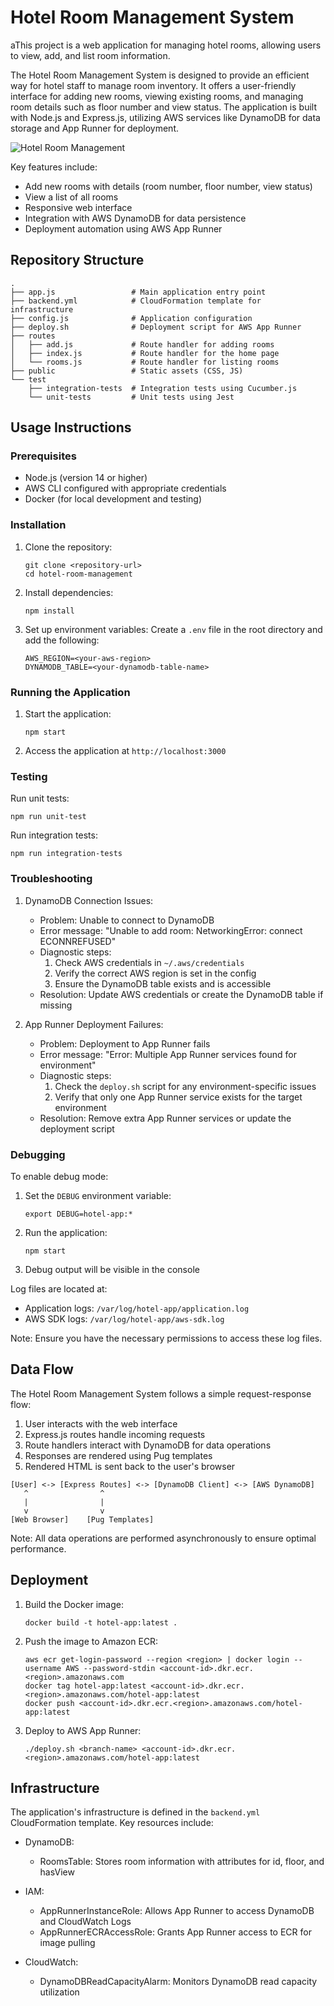# Hotel Room Management System

aThis project is a web application for managing hotel rooms, allowing users to view, add, and list room information.

The Hotel Room Management System is designed to provide an efficient way for hotel staff to manage room inventory. It offers a user-friendly interface for adding new rooms, viewing existing rooms, and managing room details such as floor number and view status. The application is built with Node.js and Express.js, utilizing AWS services like DynamoDB for data storage and App Runner for deployment.

![Hotel Room Management](readme_image.png)

Key features include:
- Add new rooms with details (room number, floor number, view status)
- View a list of all rooms
- Responsive web interface
- Integration with AWS DynamoDB for data persistence
- Deployment automation using AWS App Runner

## Repository Structure

```
.
├── app.js                 # Main application entry point
├── backend.yml            # CloudFormation template for infrastructure
├── config.js              # Application configuration
├── deploy.sh              # Deployment script for AWS App Runner
├── routes
│   ├── add.js             # Route handler for adding rooms
│   ├── index.js           # Route handler for the home page
│   └── rooms.js           # Route handler for listing rooms
├── public                 # Static assets (CSS, JS)
└── test
    ├── integration-tests  # Integration tests using Cucumber.js
    └── unit-tests         # Unit tests using Jest
```

## Usage Instructions

### Prerequisites

- Node.js (version 14 or higher)
- AWS CLI configured with appropriate credentials
- Docker (for local development and testing)

### Installation

1. Clone the repository:
   ```
   git clone <repository-url>
   cd hotel-room-management
   ```

2. Install dependencies:
   ```
   npm install
   ```

3. Set up environment variables:
   Create a `.env` file in the root directory and add the following:
   ```
   AWS_REGION=<your-aws-region>
   DYNAMODB_TABLE=<your-dynamodb-table-name>
   ```

### Running the Application

1. Start the application:
   ```
   npm start
   ```

2. Access the application at `http://localhost:3000`

### Testing

Run unit tests:
```
npm run unit-test
```

Run integration tests:
```
npm run integration-tests
```

### Troubleshooting

1. DynamoDB Connection Issues:
   - Problem: Unable to connect to DynamoDB
   - Error message: "Unable to add room: NetworkingError: connect ECONNREFUSED"
   - Diagnostic steps:
     1. Check AWS credentials in `~/.aws/credentials`
     2. Verify the correct AWS region is set in the config
     3. Ensure the DynamoDB table exists and is accessible
   - Resolution: Update AWS credentials or create the DynamoDB table if missing

2. App Runner Deployment Failures:
   - Problem: Deployment to App Runner fails
   - Error message: "Error: Multiple App Runner services found for environment"
   - Diagnostic steps:
     1. Check the `deploy.sh` script for any environment-specific issues
     2. Verify that only one App Runner service exists for the target environment
   - Resolution: Remove extra App Runner services or update the deployment script

### Debugging

To enable debug mode:
1. Set the `DEBUG` environment variable:
   ```
   export DEBUG=hotel-app:*
   ```
2. Run the application:
   ```
   npm start
   ```
3. Debug output will be visible in the console

Log files are located at:
- Application logs: `/var/log/hotel-app/application.log`
- AWS SDK logs: `/var/log/hotel-app/aws-sdk.log`

Note: Ensure you have the necessary permissions to access these log files.

## Data Flow

The Hotel Room Management System follows a simple request-response flow:

1. User interacts with the web interface
2. Express.js routes handle incoming requests
3. Route handlers interact with DynamoDB for data operations
4. Responses are rendered using Pug templates
5. Rendered HTML is sent back to the user's browser

```
[User] <-> [Express Routes] <-> [DynamoDB Client] <-> [AWS DynamoDB]
   ^                ^
   |                |
   v                v
[Web Browser]    [Pug Templates]
```

Note: All data operations are performed asynchronously to ensure optimal performance.

## Deployment

1. Build the Docker image:
   ```
   docker build -t hotel-app:latest .
   ```

2. Push the image to Amazon ECR:
   ```
   aws ecr get-login-password --region <region> | docker login --username AWS --password-stdin <account-id>.dkr.ecr.<region>.amazonaws.com
   docker tag hotel-app:latest <account-id>.dkr.ecr.<region>.amazonaws.com/hotel-app:latest
   docker push <account-id>.dkr.ecr.<region>.amazonaws.com/hotel-app:latest
   ```

3. Deploy to AWS App Runner:
   ```
   ./deploy.sh <branch-name> <account-id>.dkr.ecr.<region>.amazonaws.com/hotel-app:latest
   ```

## Infrastructure

The application's infrastructure is defined in the `backend.yml` CloudFormation template. Key resources include:

- DynamoDB:
  - RoomsTable: Stores room information with attributes for id, floor, and hasView

- IAM:
  - AppRunnerInstanceRole: Allows App Runner to access DynamoDB and CloudWatch Logs
  - AppRunnerECRAccessRole: Grants App Runner access to ECR for image pulling

- CloudWatch:
  - DynamoDBReadCapacityAlarm: Monitors DynamoDB read capacity utilization